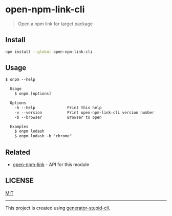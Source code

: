# open-npm-link-cli

> Open a npm link for target package

## Install

```bash
npm install --global open-npm-link-cli
```

## Usage

```txt
$ onpm --help

  Usage
    $ onpm [options]

  Options
    -h --help              Print this help
    -v --version           Print open-npm-link-cli version number
    -b --browser           Browser to open

  Examples
    $ onpm lodash
    $ onpm lodash -b "chrome"
```

## Related

- [open-npm-link](https://github.com/yyz945947732/open-npm-link) - API for this module

## LICENSE

[MIT](https://github.com/yyz945947732/open-npm-link-cli/blob/master/LICENSE)

---

This project is created using [generator-stupid-cli](https://github.com/yyz945947732/generator-stupid-cli).
